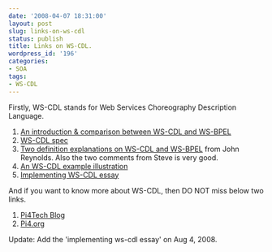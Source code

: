 ```yaml
---
date: '2008-04-07 18:31:00'
layout: post
slug: links-on-ws-cdl
status: publish
title: Links on WS-CDL.
wordpress_id: '196'
categories:
- SOA
tags:
- WS-CDL
---
```


Firstly, WS-CDL stands for Web Services Choreography Description Language.

1. [An introduction & comparison between WS-CDL and WS-BPEL](http://www.ebpml.org/ws_-_cdl.htm)
2. [ WS-CDL spec](http://www.w3.org/TR/ws-cdl-10/)
3. [Two definition explanations on WS-CDL and WS-BPEL](http://weblogs.java.net/blog/johnreynolds/archive/2006/01/service_orchest.html) from John Reynolds. Also the two comments from Steve is very good.
4. [An WS-CDL example illustration](http://www.w3.org/TR/2006/WD-ws-cdl-10-primer-20060619/)
5. [Implementing WS-CDL essay](http://babel.ls.fi.upm.es/%7Efred/papers/jsweb2006.pdf)

And if you want to know more about WS-CDL, then DO NOT miss below two links.
1) [Pi4Tech Blog](http://pi4tech.blogspot.com/)
2) [Pi4.org](http://www.pi4.org/)

Update: Add the 'implementing ws-cdl essay' on Aug 4, 2008.
